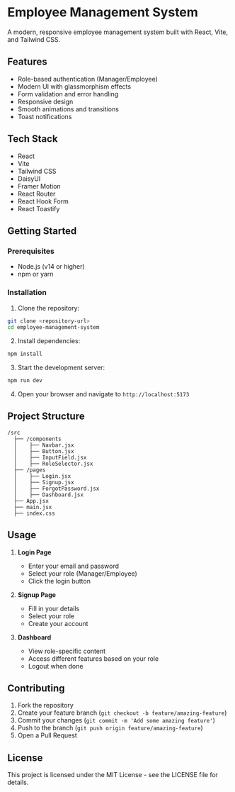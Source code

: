 # Employee Management System

A modern, responsive employee management system built with React, Vite, and Tailwind CSS.

## Features

- Role-based authentication (Manager/Employee)
- Modern UI with glassmorphism effects
- Form validation and error handling
- Responsive design
- Smooth animations and transitions
- Toast notifications

## Tech Stack

- React
- Vite
- Tailwind CSS
- DaisyUI
- Framer Motion
- React Router
- React Hook Form
- React Toastify

## Getting Started

### Prerequisites

- Node.js (v14 or higher)
- npm or yarn

### Installation

1. Clone the repository:
```bash
git clone <repository-url>
cd employee-management-system
```

2. Install dependencies:
```bash
npm install
```

3. Start the development server:
```bash
npm run dev
```

4. Open your browser and navigate to `http://localhost:5173`

## Project Structure

```
/src
  ├── /components
  │    ├── Navbar.jsx
  │    ├── Button.jsx
  │    ├── InputField.jsx
  │    ├── RoleSelector.jsx
  ├── /pages
  │    ├── Login.jsx
  │    ├── Signup.jsx
  │    ├── ForgotPassword.jsx
  │    ├── Dashboard.jsx
  ├── App.jsx
  ├── main.jsx
  ├── index.css
```

## Usage

1. **Login Page**
   - Enter your email and password
   - Select your role (Manager/Employee)
   - Click the login button

2. **Signup Page**
   - Fill in your details
   - Select your role
   - Create your account

3. **Dashboard**
   - View role-specific content
   - Access different features based on your role
   - Logout when done

## Contributing

1. Fork the repository
2. Create your feature branch (`git checkout -b feature/amazing-feature`)
3. Commit your changes (`git commit -m 'Add some amazing feature'`)
4. Push to the branch (`git push origin feature/amazing-feature`)
5. Open a Pull Request

## License

This project is licensed under the MIT License - see the LICENSE file for details.
